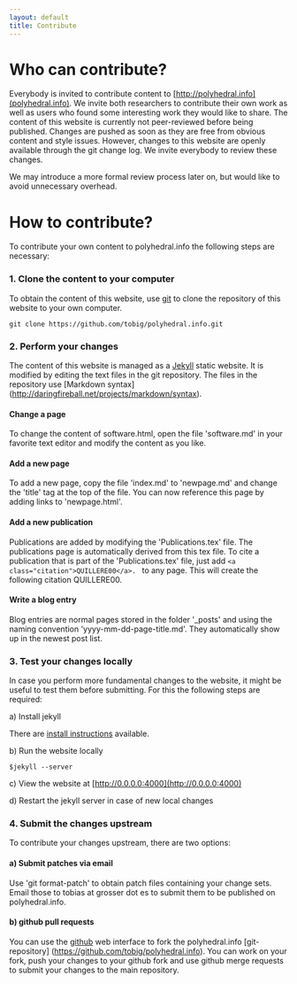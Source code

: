 ```yaml
---
layout: default
title: Contribute
---
```


Who can contribute?
===================

Everybody is invited to contribute content to
[http://polyhedral.info](polyhedral.info). We invite both researchers to
contribute their own work as well as users who found some interesting work they
would like to share. The content of this website is currently not peer-reviewed
before being published. Changes are pushed as soon as they are free from
obvious content and style issues. However, changes to this website are openly available
through the git change log. We invite everybody to review these changes.

We may introduce a more formal review process later on, but would like to avoid unnecessary
overhead.

How to contribute?
==================

To contribute your own content to polyhedral.info the following steps are necessary:

### 1. Clone the content to your computer

To obtain the content of this website, use [git](http://git-scm.com) to clone the
repository of this website to your own computer.

	git clone https://github.com/tobig/polyhedral.info.git

### 2. Perform your changes

The content of this website is managed as a
[Jekyll](https://github.com/mojombo/jekyll) static website. It is
modified by editing the text files in the git repository. The files
in the repository use [Markdown syntax] (http://daringfireball.net/projects/markdown/syntax).

#### Change a page

To change the content of software.html, open the file 'software.md' in your
favorite text editor and modify the content as you like.

#### Add a new page

To add a new page, copy the file 'index.md' to 'newpage.md' and change the
'title' tag at the top of the file. You can now reference this page by
adding links to 'newpage.html'.

#### Add a new publication

Publications are added by modifying the 'Publications.tex' file. The publications
page is automatically derived from this tex file. To cite a publication that is part
of the 'Publications.tex' file, just add `<a class="citation">QUILLERE00</a>.
` to any page. This will create the following citation <a class="citation">QUILLERE00</a>.


#### Write a blog entry

Blog entries are normal pages stored in the folder '_posts' and using the
naming convention 'yyyy-mm-dd-page-title.md'. They automatically show up in the
newest post list.

### 3. Test your changes locally

In case you perform more fundamental changes to the website, it might be useful
to test them before submitting. For this the following steps are required:

a) Install jekyll

There are [install instructions](http://github.com/mojombo/jekyll/wiki/Install) available.

b) Run the website locally

	$jekyll --server

c) View the website at [http://0.0.0.0:4000](http://0.0.0.0:4000)

d) Restart the jekyll server in case of new local changes

### 4. Submit the changes upstream

To contribute your changes upstream, there are two options:

#### a) Submit patches via email

Use 'git format-patch' to obtain patch files containing your change sets. Email
those to tobias at grosser dot es to submit them to be published on polyhedral.info.

#### b) github pull requests

You can use the [github](github.com) web interface to fork the polyhedral.info
[git-repository] (https://github.com/tobig/polyhedral.info). You can work on
your fork, push your changes to your github fork and use github merge requests
to submit your changes to the main repository.
